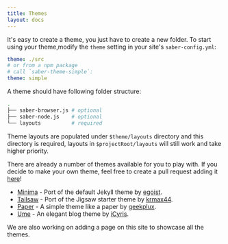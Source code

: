 ```yaml
---
title: Themes
layout: docs
---
```


It's easy to create a theme, you just have to create a new folder. To start using your theme,modify the `theme` setting in your site's `saber-config.yml`:

```yaml
theme: ./src
# or from a npm package
# call `saber-theme-simple`:
theme: simple
```

A theme should have following folder structure:

```bash
.
├── saber-browser.js # optional
├── saber-node.js    # optional
└── layouts          # required
```

Theme layouts are populated under `$theme/layouts` directory and this directory is required, layouts in `$projectRoot/layouts` will still work and take higher priority.

There are already a number of themes available for you to play with. If you decide to make your own theme, feel free to create a pull request adding it [here](https://github.com/egoist/saber/blob/master/website/pages/docs/themes.md)!

- [Minima](https://github.com/egoist/saber-theme-minima) - Port of the default Jekyll theme by [egoist](https://github.com/egoist).
- [Tailsaw](https://github.com/krmax44/saber-theme-tailsaw) - Port of the Jigsaw starter theme by [krmax44](https://github.com/krmax44).
- [Paper](https://github.com/geekplux/blog/tree/master/packages/saber-theme-paper) - A simple theme like a paper by [geekplux](https://github.com/geekplux).
- [Ume](https://github.com/iCyris/Ume) - An elegant blog theme by [iCyris](https://github.com/iCyris).

We are also working on adding a page on this site to showcase all the themes.
